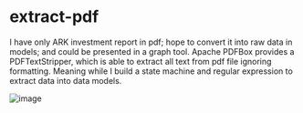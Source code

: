 # extract-pdf
I have only ARK investment report in pdf; hope to convert it into raw data in models; and could be presented in a graph tool. Apache PDFBox provides a PDFTextStripper, which is able to extract all text from pdf file ignoring formatting. Meaning while I build a state machine and regular expression to extract data into data models. 


![image](https://user-images.githubusercontent.com/17804600/103247123-156eb200-4966-11eb-9387-542719d9f8ae.png)




